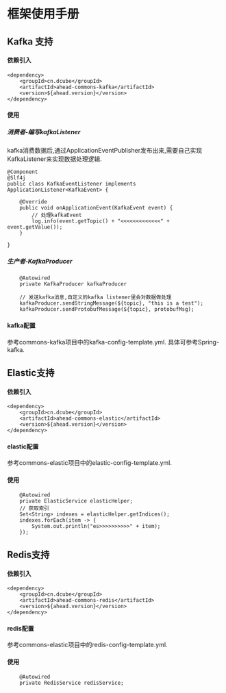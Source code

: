 # 框架使用手册
## Kafka 支持 
#### 依赖引入
```
<dependency>
	<groupId>cn.dcube</groupId>
	<artifactId>ahead-commons-kafka</artifactId>
	<version>${ahead.version}</version>
</dependency>
```
#### 使用
##### 消费者-编写kafkaListener
kafka消费数据后,通过ApplicationEventPublisher发布出来,需要自己实现KafkaListener来实现数据处理逻辑.

```
@Component
@Slf4j
public class KafkaEventListener implements ApplicationListener<KafkaEvent> {
	
	@Override
	public void onApplicationEvent(KafkaEvent event) {
		// 处理kafkaEvent
		log.info(event.getTopic() + "<<<<<<<<<<<<<" + event.getValue());
	}

}
```
##### 生产者-KafkaProducer
```
	@Autowired
	private KafkaProducer kafkaProducer
	
	// 发送kafka消息,自定义的kafka listener里会对数据做处理
	kafkaProducer.sendStringMessage(${topic}, "this is a test");
	kafkaProducer.sendProtobufMessage(${topic}, protobufMsg);
```
#### kafka配置
参考commons-kafka项目中的kafka-config-template.yml. 具体可参考Spring-kafka.
## Elastic支持
#### 依赖引入
```
<dependency>
	<groupId>cn.dcube</groupId>
	<artifactId>ahead-commons-elastic</artifactId>
	<version>${ahead.version}</version>
</dependency>
```
#### elastic配置
参考commons-elastic项目中的elastic-config-template.yml.
#### 使用
```
	@Autowired
	private ElasticService elasticHelper;
	// 获取索引
	Set<String> indexes = elasticHelper.getIndices();
	indexes.forEach(item -> {
		System.out.println("es>>>>>>>>>>" + item);
	});
```
## Redis支持
#### 依赖引入
```
<dependency>
	<groupId>cn.dcube</groupId>
	<artifactId>ahead-commons-redis</artifactId>
	<version>${ahead.version}</version>
</dependency>
```
#### redis配置
参考commons-elastic项目中的redis-config-template.yml.
#### 使用
```
	@Autowired
	private RedisService redisService;
```